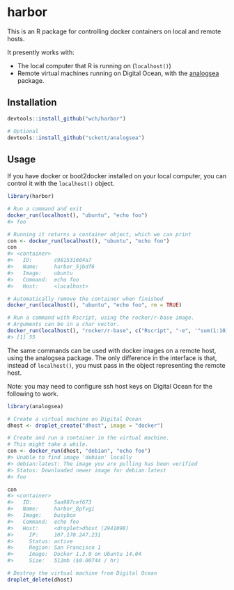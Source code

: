 harbor
======

This is an R package for controlling docker containers on local and remote hosts.


It presently works with:

* The local computer that R is running on (`localhost()`)
* Remote virtual machines running on Digital Ocean, with the [analogsea](https://github.com/sckott/analogsea) package.


## Installation

```R
devtools::install_github("wch/harbor")

# Optional
devtools::install_github("sckott/analogsea")
```


## Usage

If you have docker or boot2docker installed on your local computer, you can control it with the `localhost()` object.

```R
library(harbor)

# Run a command and exit
docker_run(localhost(), "ubuntu", "echo foo")
#> foo

# Running it returns a container object, which we can print
con <- docker_run(localhost(), "ubuntu", "echo foo")
con
#> <container>
#>   ID:       c981531604a7 
#>   Name:     harbor_5jbdf6 
#>   Image:    ubuntu 
#>   Command:  echo foo 
#>   Host:     <localhost>

# Automatically remove the container when finished
docker_run(localhost(), "ubuntu", "echo foo", rm = TRUE)

# Run a command with Rscript, using the rocker/r-base image.
# Arguments can be in a char vector.
docker_run(localhost(), "rocker/r-base", c("Rscript", "-e", '"sum(1:10)"'), rm = TRUE)
#> [1] 55
```

The same commands can be used with docker images on a remote host, using the analogsea package. The only difference in the interface is that, instead of `localhost()`, you must pass in the object representing the remote host.

Note: you may need to configure ssh host keys on Digital Ocean for the following to work.

```R
library(analogsea)

# Create a virtual machine on Digital Ocean
dhost <- droplet_create("dhost", image = "docker")

# Create and run a container in the virtual machine.
# This might take a while.
con <- docker_run(dhost, "debian", "echo foo")
#> Unable to find image 'debian' locally
#> debian:latest: The image you are pulling has been verified
#> Status: Downloaded newer image for debian:latest
#> foo

con
#> <container>
#>   ID:       5aa987cef673 
#>   Name:     harbor_8pfvgi 
#>   Image:    busybox 
#>   Command:  echo foo 
#>   Host:     <droplet>dhost (2941098)
#>     IP:     107.170.247.231
#>     Status: active
#>     Region: San Francisco 1
#>     Image:  Docker 1.3.0 on Ubuntu 14.04
#>     Size:   512mb ($0.00744 / hr)

# Destroy the virtual machine from Digital Ocean
droplet_delete(dhost)
```
